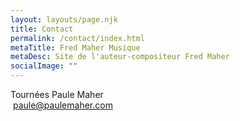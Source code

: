 ```yaml
---
layout: layouts/page.njk
title: Contact
permalink: /contact/index.html
metaTitle: Fred Maher Musique
metaDesc: Site de l'auteur-compositeur Fred Maher
socialImage: ""
---
```

Tournées Paule Maher\
&nbsp;<a href="mailto:paule@paulemaher.com">paule@paulemaher.com</a>